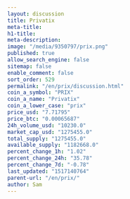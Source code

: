 ```yaml
---
layout: discussion
title: Privatix
meta-title: 
h1-title: 
meta-description: 
image: "/media/9350797/prix.png"
published: true
allow_search_engine: false
sitemap: false
enable_comment: false
sort_order: 529
permalink: "/en/prix/discussion.html"
coin_a_symbol: "PRIX"
coin_a_name: "Privatix"
coin_a_lower_case: "prix"
price_usd: "7.71795"
price_btc: "0.00065687"
24h_volume_usd: "10230.0"
market_cap_usd: "1275455.0"
total_supply: "1275455.0"
available_supply: "1182668.0"
percent_change_1h: "1.02"
percent_change_24h: "35.78"
percent_change_7d: "-0.78"
last_updated: "1517140764"
parent-url: "/en/prix/"
author: Sam
---
```


